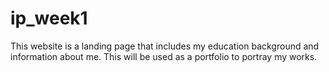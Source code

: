 # ip_week1
This website is a landing page that includes my education background and information about me. This will be used as a portfolio to portray my works.
